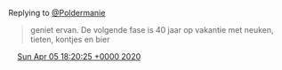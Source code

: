 Replying to [@Poldermanie](https://twitter.com/Poldermanie/status/1246857194202714113)

> geniet ervan\. De volgende fase is 40 jaar op vakantie met neuken, tieten, kontjes en bier

<img src="../../media/tweet.ico" width="12" /> [Sun Apr 05 18:20:25 +0000 2020](https://twitter.com/DromerDenker/status/1246865291054845952)